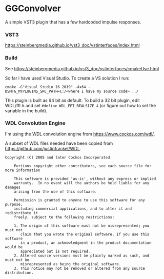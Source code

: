 # GGConvolver
A simple VST3 plugin that has a few hardcoded impulse responses.

### VST3

https://steinbergmedia.github.io/vst3_doc/vstinterfaces/index.html

### Build

See https://steinbergmedia.github.io/vst3_doc/vstinterfaces/cmakeUse.html

So far I have used Visual Studio. To create a VS solution I run:
```
cmake -G"Visual Studio 16 2019" -Ax64 -DSMTG_MYPLUGINS_SRC_PATH=C:/<where I have my source code> ../
```

This plugin is built as 64 bit as default. To build a 32 bit plugin, edit WDL/fft.h and set ``#define WDL_FFT_REALSIZE 4`` (or figure out how to set the variable in the build).

### WDL Convolution Engine

I'm using the WDL convolution engine from https://www.cockos.com/wdl/.

A subset of WDL files needed have been copied from https://github.com/justinfrankel/WDL.

```
Copyright (C) 2005 and later Cockos Incorporated
    
    Portions copyright other contributors, see each source file for more information

    This software is provided 'as-is', without any express or implied
    warranty.  In no event will the authors be held liable for any damages
    arising from the use of this software.

    Permission is granted to anyone to use this software for any purpose,
    including commercial applications, and to alter it and redistribute it
    freely, subject to the following restrictions:

    1. The origin of this software must not be misrepresented; you must not
       claim that you wrote the original software. If you use this software
       in a product, an acknowledgment in the product documentation would be
       appreciated but is not required.
    2. Altered source versions must be plainly marked as such, and must not be
       misrepresented as being the original software.
    3. This notice may not be removed or altered from any source distribution.
```


